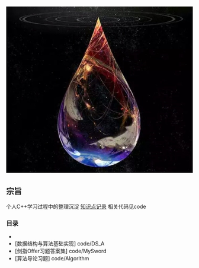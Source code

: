 
<p align="center">
   <img src="https://github.com/GS74390E2/C-/blob/master/WD.jpeg">
</p>

## 宗旨

个人C++学习过程中的整理沉淀
[知识点记录](http://naotu.baidu.com/home)
相关代码见code

### 目录

- 
- [数据结构与算法基础实现] code/DS_A
- [剑指Offer习题答案集] code/MySword
- [算法导论习题] code/Algorithm
